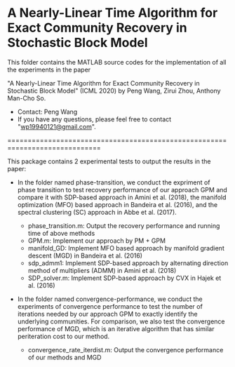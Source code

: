 # A Nearly-Linear Time Algorithm for Exact Community Recovery in Stochastic Block Model
This folder contains the MATLAB source codes for the implementation of all the experiments in the paper

"A Nearly-Linear Time Algorithm for Exact Community Recovery in Stochastic Block Model" (ICML 2020)
by Peng Wang, Zirui Zhou, Anthony Man-Cho So.

* Contact: Peng Wang
* If you have any questions, please feel free to contact "wp19940121@gmail.com".

=============================================================================

This package contains 2 experimental tests to output the results in the paper:

* In the folder named phase-transition, we conduct the expriment of phase transition to test recovery performance of our approach GPM and compare it with SDP-based approach in Amini et al. (2018), the manifold optimization (MFO) based approach in Bandeira et al. (2016), and the spectral clustering (SC) approach in Abbe et al. (2017).
  - phase_transition.m: Output the recovery performance and running time of above methods
  - GPM.m: Implement our approach by PM + GPM
  - manifold_GD: Implement MFO based approach by manifold gradient descent (MGD) in Bandeira et al. (2016)
  - sdp_admm1: Implement SDP-based approach by alternating direction method of multipliers (ADMM) in Amini et al. (2018)
  - SDP_solver.m: Implement SDP-based approach by CVX in Hajek et al. (2016) 

* In the folder named convergence-performance, we conduct the experiments of convergence performance to test the number of iterations needed by our approach
GPM to exactly identify the underlying communities. For comparison, we also test the convergence performance of MGD, which is an iterative algorithm that has similar periteration
cost to our method.
  - convergence_rate_iterdist.m: Output the convergence performance of our methods and MGD
